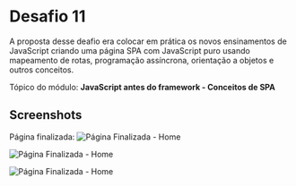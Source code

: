 # Desafio 11
A proposta desse deafio era colocar em prática os novos ensinamentos de JavaScript criando uma página SPA com JavaScript puro usando mapeamento de rotas, programação assíncrona, orientação a objetos e outros conceitos.

Tópico do módulo: **JavaScript antes do framework - Conceitos de SPA**
## Screenshots

Página finalizada:
![Página Finalizada - Home](https://i.imgur.com/kI6Qd0a.png)

![Página Finalizada - Home](https://i.imgur.com/39NqZUL.png)

![Página Finalizada - Home](https://i.imgur.com/Rk7Rrcv.png)
